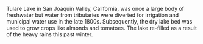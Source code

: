 Tulare Lake in San Joaquin Valley, California, was once a large body of freshwater but water from tributaries were diverted for irrigation and municipal water use in the late 1800s. Subsequently, the dry lake bed was used to grow crops like almonds and tomatoes. The lake re-filled as a result of the heavy rains this past winter.
